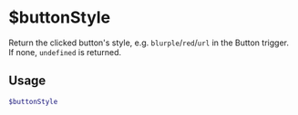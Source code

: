 # $buttonStyle

Return the clicked button's style, e.g. `blurple`/`red`/`url` in the Button trigger. If none, `undefined` is returned.

## Usage

```bash
$buttonStyle
```

